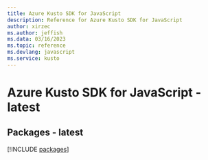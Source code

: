 ```yaml
---
title: Azure Kusto SDK for JavaScript
description: Reference for Azure Kusto SDK for JavaScript
author: xirzec
ms.author: jeffish
ms.data: 03/16/2023
ms.topic: reference
ms.devlang: javascript
ms.service: kusto
---
```

# Azure Kusto SDK for JavaScript - latest
## Packages - latest
[!INCLUDE [packages](kusto-index.md)]